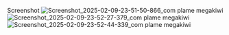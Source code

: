 Screenshot
![Screenshot_2025-02-09-23-51-50-866_com plame megakiwi](https://github.com/user-attachments/assets/e34d877b-dff6-4d8c-97f9-0aa21f3e5ebe)
![Screenshot_2025-02-09-23-52-27-379_com plame megakiwi](https://github.com/user-attachments/assets/64595c61-89b4-4d14-9dae-358e0f33a04f)
![Screenshot_2025-02-09-23-52-44-339_com plame megakiwi](https://github.com/user-attachments/assets/352a4f2c-b6d0-4e4d-b84a-4fe4e6b8d9fb)


